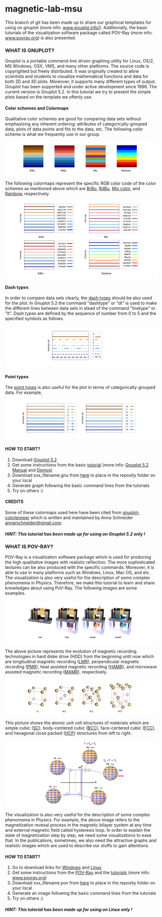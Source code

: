 # magnetic-lab-msu
This branch of git has been made up to share our graphical templates for using on gnuplot (more info: www.gnuplot.info/).
Additionally, the basic tutorials of the visualization software package called POV-Ray (more info: www.povray.org) is also presented.




### WHAT IS GNUPLOT?

Gnuplot is a portable command-line driven graphing utility for Linux, OS/2, MS Windows, OSX, VMS, and many other platforms. The source code is copyrighted but freely distributed. It was originally created to allow scientists and students to visualize mathematical functions and data for both 2D and 3D plots. Moreover, it supports many different types of output. Gnuplot has been supported and under active development since 1986. The current version is Gnuplot 5.2. In this tutorial we try to present the simple plots based on the template we oftenly use. 


#### Color schemes and Colormaps

Qualitative color schemes are good for comparing data sets without emphasizing any inherent ordering: attributes of categorically-grouped data, plots of data points and fits to the data, etc. The following color scheme is what we frequently use in our group. 

![color](https://github.com/MAGNETISM-MSU/magnetic-lab-msu/blob/master/Image%20library/color_pattern.png)

The following colormaps represent the specific RGB color code of the color schemes as mentioned above which are [BrBu](https://github.com/MAGNETISM-MSU/magnetic-lab-msu/blob/master/Gnuplot/001_lc_BrBu.gnu), [RdBu](https://github.com/MAGNETISM-MSU/magnetic-lab-msu/blob/master/Gnuplot/001_lc_RdBu.gnu), [Mix color](https://github.com/MAGNETISM-MSU/magnetic-lab-msu/blob/master/Gnuplot/001_lc_Mix.gnu), and [Rainbow](https://github.com/MAGNETISM-MSU/magnetic-lab-msu/blob/master/Gnuplot/001_lc_Rainbow.gnu), respectively.

![colormap](https://github.com/MAGNETISM-MSU/magnetic-lab-msu/blob/master/Image%20library/colormap.png)


#### Dash types

In order to compare data sets clearly, the [dash types](https://github.com/MAGNETISM-MSU/magnetic-lab-msu/blob/master/Gnuplot/002_dt_dashtype.gnu) should be also used for the plot. In Gnuplot 5.2 the command 
"dashtype" or "dt" is used to make the different lines between data sets in stead of the command "linetype" or "lt".
Dash types are defined by the sequence of number from 0 to 5 and the specified symbols as follows. 

![dash_type](https://github.com/MAGNETISM-MSU/magnetic-lab-msu/blob/master/Image%20library/dash_types.png)


#### Point types

The [point types](https://github.com/MAGNETISM-MSU/magnetic-lab-msu/blob/master/Gnuplot/003_pt_pointtype.gnu) is also useful for the plot in terms of categorically-grouped data. For example,

![point_type](https://github.com/MAGNETISM-MSU/magnetic-lab-msu/blob/master/Image%20library/point_types.png)



#### HOW TO START?

1. Download [Gnuplot 5.2](http://www.gnuplot.info/)
2. Get some instructions from the basic [tutorial](https://github.com/MAGNETISM-MSU/magnetic-lab-msu/blob/master/Gnuplot/000_Instruction.txt) (more info: [Gnuplot 5.2 Manual](http://www.gnuplot.info/docs_5.2/Gnuplot_5.2.pdf) and [Demos](http://gnuplot.sourceforge.net/demo/))
3. Download xxx_filename.gnu from [here](https://github.com/MAGNETISM-MSU/magnetic-lab-msu/tree/master/Gnuplot) to place in the reposity folder on your local
4. Generate graph following the basic command lines from the tutorials
5. Try on others :)

#### CREDITS

Some of these colormaps used here have been cited from [gnuplot-colorbrewer](https://github.com/aschn/gnuplot-colorbrewer)
which is written and maintained by Anna Schneider <annarschneider@gmail.com>. 

##### HINT: This tutorial has been made up for using on Gnuplot 5.2 only !


### WHAT IS POV-RAY?

POV-Ray is a visualization software package which is used for producing the high qualitative images with realistic reflection. The more sophisticated textures can be also produced with the specific commands. Moreover, it is able to use in many platforms such as Windows, Linux, Mac OS, and etc. The visualization is also very useful for the description of some complex phenomema in Physics. Therefore, we make this tutorial to learn and share knowledges about using PoV-Ray. The following images are some examples. 

![hdd](https://github.com/MAGNETISM-MSU/magnetic-lab-msu/blob/master/Image%20library/hdd_crop.png)

The above picture represents the evolution of magnetic recording technologies in hard diske drive (HDD) from the beginning until now which are longitudinal magnetic recording ([LMR](https://github.com/MAGNETISM-MSU/magnetic-lab-msu/blob/master/POV-Ray%20Tutorials/007_5_LMR.pov)), perpendicular magnetic recording ([PMR](https://github.com/MAGNETISM-MSU/magnetic-lab-msu/blob/master/POV-Ray%20Tutorials/007_6_PMR.pov)), heat assisted magnetic recording ([HAMR](https://github.com/MAGNETISM-MSU/magnetic-lab-msu/blob/master/POV-Ray%20Tutorials/007_7_HAMR.pov)), and microwave assisted magnetic recording ([MAMR](https://github.com/MAGNETISM-MSU/magnetic-lab-msu/blob/master/POV-Ray%20Tutorials/007_8_MAMR.pov)), respectively.


![structure](https://github.com/MAGNETISM-MSU/magnetic-lab-msu/blob/master/Image%20library/structure_crop.png)

This picture shows the atomic unit cell structures of materials which are simple cubic ([SC](https://github.com/MAGNETISM-MSU/magnetic-lab-msu/blob/master/POV-Ray%20Tutorials/007_1_SC.pov)), body-centered cubic ([BCC](https://github.com/MAGNETISM-MSU/magnetic-lab-msu/blob/master/POV-Ray%20Tutorials/007_2_BCC.pov)), face-centered cubic ([FCC](https://github.com/MAGNETISM-MSU/magnetic-lab-msu/blob/master/POV-Ray%20Tutorials/007_3_FCC.pov)), and hexagonal close packed ([HCP](https://github.com/MAGNETISM-MSU/magnetic-lab-msu/blob/master/POV-Ray%20Tutorials/007_4_HCP.pov)) structures from left to right.



![EB](https://github.com/MAGNETISM-MSU/magnetic-lab-msu/blob/master/Image%20library/EB_crop.png)

The visualization is also very useful for the description of some complex phenomema in Physics. For example, the above image refers to the magnetization revesal process in the magnetic bilayer system at any time and external magnetic field called hysteresis loop. In order to explain the state of magnetization step by step, we need some visualizations to ease that. In the publications, sometimes, we also need the attractive graphs and realistic images which are used to describe our stuffs to gain attentions. 

#### HOW TO START?
1. Go to download links for [Windows](http://www.povray.org/download/) and [Linux](http://www.povray.org/download/linux.php)
2. Get some instructions from the [POV-Ray](https://github.com/MAGNETISM-MSU/magnetic-lab-msu/blob/master/POV-Ray%20Tutorials/000_About%20POV-Ray.pdf) and the [tutorials](https://github.com/MAGNETISM-MSU/magnetic-lab-msu/blob/master/POV-Ray%20Tutorials/001_Instruction.txt) (more info: www.povray.org)
3. Download xxx_filename.pov from [here](https://github.com/MAGNETISM-MSU/magnetic-lab-msu/tree/master/POV-Ray%20Tutorials) to place in the reposity folder on your local
4. Generate an image following the basic command lines from the tutorials
5. Try on others :)

##### HINT: This tutorial has been made up for using on Linux only !





